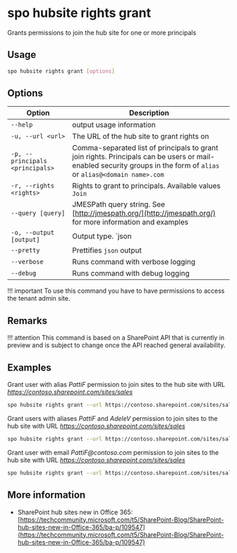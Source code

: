 # spo hubsite rights grant

Grants permissions to join the hub site for one or more principals

## Usage

```sh
spo hubsite rights grant [options]
```

## Options

Option|Description
------|-----------
`--help`|output usage information
`-u, --url <url>`|The URL of the hub site to grant rights on
`-p, --principals <principals>`|Comma-separated list of principals to grant join rights. Principals can be users or mail-enabled security groups in the form of `alias` or `alias@<domain name>.com`
`-r, --rights <rights>`|Rights to grant to principals. Available values `Join`
`--query [query]`|JMESPath query string. See [http://jmespath.org/](http://jmespath.org/) for more information and examples
`-o, --output [output]`|Output type. `json|text`. Default `text`
`--pretty`|Prettifies `json` output
`--verbose`|Runs command with verbose logging
`--debug`|Runs command with debug logging

!!! important
    To use this command you have to have permissions to access the tenant admin site.

## Remarks

!!! attention
    This command is based on a SharePoint API that is currently in preview and is subject to change once the API reached general availability.

## Examples

Grant user with alias _PattiF_ permission to join sites to the hub site with URL _https://contoso.sharepoint.com/sites/sales_

```sh
spo hubsite rights grant --url https://contoso.sharepoint.com/sites/sales --principals PattiF --rights Join
```

Grant users with aliases _PattiF_ and _AdeleV_ permission to join sites to the hub site with URL _https://contoso.sharepoint.com/sites/sales_

```sh
spo hubsite rights grant --url https://contoso.sharepoint.com/sites/sales --principals "PattiF,AdeleV" --rights Join
```

Grant user with email _PattiF@contoso.com_ permission to join sites to the hub site with URL _https://contoso.sharepoint.com/sites/sales_

```sh
spo hubsite rights grant --url https://contoso.sharepoint.com/sites/sales --principals PattiF@contoso.com --rights Join
```

## More information

- SharePoint hub sites new in Office 365: [https://techcommunity.microsoft.com/t5/SharePoint-Blog/SharePoint-hub-sites-new-in-Office-365/ba-p/109547](https://techcommunity.microsoft.com/t5/SharePoint-Blog/SharePoint-hub-sites-new-in-Office-365/ba-p/109547)
